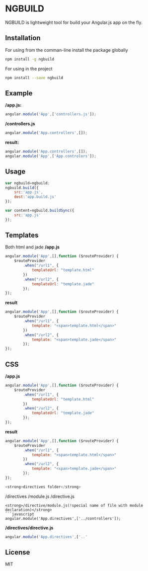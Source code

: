 NGBUILD
=========

NGBUILD is lightweight tool for build your Angular.js app on the fly.

Installation
--------------
For using from the comman-line install the package globally

```sh
npm install -g ngbuild
```

For using in the project

```sh
npm install --save ngbuild
```

Example
--------------

<strong>/app.js:</strong>
```javascript
angular.module('App',['controllers.js']);
```
<strong>/controllers.js</strong>
```javascript
angular.module('App.controllers',[]);
```
<strong>result:</strong>
```javascript
angular.module('App.controllers',[]);
angular.module('App',['App.controlers']);
```

Usage
-----------------
```javascript
var ngbuild=ngbuild;
ngbuild.build({
	src:'app.js',
    dest:'app.build.js'
});

var content=ngbuild.buildSync({
	src:'app.js'
});
```

Templates
--------------------------
Both html and jade
<strong>/app.js</strong>
```javascript
angular.module('App',[],function ($routeProvider) {
    $routeProvider
        .when("/url1", {
            templateUrl: "template.html"
        })
        .when("/url2", {
            templateUrl: "template.jade"
        });
});	
```
<strong>result</strong>
```javascript
angular.module('App',[],function ($routeProvider) {
    $routeProvider
        .when("/url1", {
            template: "<span>template.html</span>"
        })
        .when("/url2", {
            template: "<span>template.jade</span>"
        });
});	
```
CSS
-------
<strong>/app.js</strong>
```javascript
angular.module('App',[],function ($routeProvider) {
    $routeProvider
        .when("/url1", {
            templateUrl: "template.html"
        })
        .when("/url2", {
            templateUrl: "template.jade"
        });
});	
```
<strong>result</strong>
```javascript
angular.module('App',[],function ($routeProvider) {
    $routeProvider
        .when("/url1", {
            template: "<span>template.html</span>"
        })
        .when("/url2", {
            template: "<span>template.jade</span>"
        });
});	

<strong>directives folder</strong>
```
/directives
	/module.js
    /directive.js
```
<strong>/directive/module.js(!special name of file with module declaration)</strong>
```javascript
angular.module('App.directives',['../controllers']);
```
<strong>/directives/directive.js</strong>
```javascript
angular.module('App.directives',['..'
```

License
----

MIT

